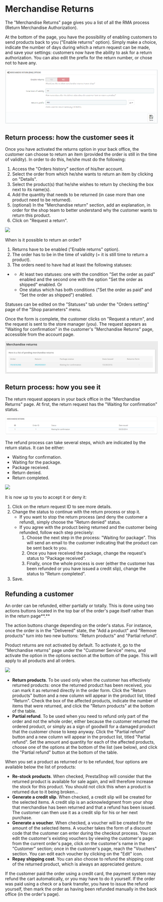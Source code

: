 # Merchandise Returns

The "Merchandise Returns" page gives you a list of all the RMA process \(Return Merchandise Authorization\).

At the bottom of the page, you have the possibility of enabling customers to send products back to you \("Enable returns" option\). Simply make a choice, indicate the number of days during which a return request can be made, and save your settings: customers now have the ability to ask for a return authorization. You can also edit the prefix for the return number, or chose not to have any.

![](../../../.gitbook/assets/38109196%20%283%29%20%283%29.png)

## Return process: how the customer sees it <a id="MerchandiseReturns-Returnprocess:howthecustomerseesit"></a>

Once you have activated the returns option in your back office, the customer can choose to return an item \(provided the order is still in the time of validity\). In order to do this, he/she must do the following:

1. Access the "Orders history" section of his/her account.
2. Select the order from which he/she wants to return an item by clicking on "Details".
3. Select the product\(s\) that he/she wishes to return by checking the box next to its name\(s\).
4. Add the quantity that needs to be returned \(in case more than one product need to be returned\).
5. \(optional\) In the "Merchandise return" section, add an explanation, in order for the shop team to better understand why the customer wants to return this product.
6. Click on "Request a return".

![](../../../.gitbook/assets/51839875%20%283%29.png)

When is it possible to return an order?

1. Returns have to be enabled \("Enable returns" option\).
2. The order has to be in the time of validity \(= it is still time to return a product\).
3. The orders need to have had at least the following statuses:

* * At least two statuses: one with the condition "Set the order as paid" enabled and the second one with the option "Set the order as shipped" enabled. Or
  * One status which has both conditions \("Set the order as paid" and "Set the order as shipped"\) enabled.

Statuses can be edited on the "Statuses" tab under the "Orders setting" page of the "Shop parameters" menu.

Once the form is complete, the customer clicks on "Request a return", and the request is sent to the store manager \(you\). The request appears as "Waiting for confirmation" in the customer's "Merchandise Returns" page, accessible from the account page.

![](../../../.gitbook/assets/51839876%20%283%29%20%283%29.png)

## Return process: how you see it <a id="MerchandiseReturns-Returnprocess:howyouseeit"></a>

The return request appears in your back office in the "Merchandise Returns" page. At first, the return request has the "Waiting for confirmation" status.

![](../../../.gitbook/assets/23038598%20%283%29%20%283%29.png)

The refund process can take several steps, which are indicated by the return status. It can be either:

* Waiting for confirmation.
* Waiting for the package.
* Package received.
* Return denied.
* Return completed.

![](../../../.gitbook/assets/51839877%20%283%29.png)

It is now up to you to accept it or deny it:

1. Click on the return request ID to see more details.
2. Change the status to continue with the return process or stop it.
   * If you want to stop the return process \(and deny the customer a refund\), simply choose the "Return denied" status.
   * If you agree with the product being returned and the customer being refunded, follow each step precisely:
     1. Choose the next step in the process: "Waiting for package". This will send an email to the customer indicating that the product can be sent back to you.
     2. Once you have received the package, change the request's status to "Package received".
     3. Finally, once the whole process is over \(either the customer has been refunded or you have issued a credit slip\), change the status to "Return completed".
3. Save.

## Refunding a customer <a id="MerchandiseReturns-Refundingacustomer"></a>

An order can be refunded, either partially or totally. This is done using two actions buttons located in the top bar of the order's page itself rather than in the return page**.**

The action buttons change depending on the order's status. For instance, once the order is in the "Delivered" state, the "Add a product" and "Remove products" turn into two new buttons: "Return products" and "Partial refund".

Product returns are not activated by default. To activate it, go to the "Merchandise returns" page under the "Customer Service" menu, and activate the option in the options section at the bottom of the page. This will apply to all products and all orders.

![](../../../.gitbook/assets/51839878%20%283%29.png)

* **Return products**. To be used only when the customer has effectively returned products: once the returned product has been received, you can mark it as returned directly in the order form.  Click the "Return products" button and a new column will appear in the product list, titled "Return". Check the box of the affected products, indicate the number of items that were returned, and click the "Return products" at the bottom of the table.
* **Partial refund**. To be used when you need to refund only part of the order and not the whole order, either because the customer returned the ordered product, or simply as a sign of goodwill for a damaged product that the customer chose to keep anyway. Click the "Partial refund" button and a new column will appear in the product list, titled "Partial refund". Set the amount and quantity for each of the affected products, choose one of the options at the bottom of the list \(see below\), and click the "Partial refund" button at the bottom of the table.  

When you set a product as returned or to be refunded, four options are available below the list of products:

* **Re-stock products**. When checked, PrestaShop will consider that the returned product is available for sale again, and will therefore increase the stock for this product. You should not click this when a product is returned due to it being broken...
* **Generate a credit slip**. When checked, a credit slip will be created for the selected items. A credit slip is an acknowledgment from your shop that merchandise has been returned and that a refund has been issued. The customer can then use it as a credit slip for his or her next purchase.
* **Generate a voucher**. When checked, a voucher will be created for the amount of the selected items. A voucher takes the form of a discount code that the customer can enter during the checkout process. You can edit the customer's existing vouchers by viewing the customer's page: from the current order's page, click on the customer's name in the "Customer" section; once in the customer's page, reach the "Vouchers" section. You can edit each voucher by clicking on the "Edit" icon.
* **Repay shipping cost**. You can also choose to refund the shipping cost of the returned product, which is always an appreciated gesture.  

If the customer paid the order using a credit card, the payment system may refund the cart automatically, or you may have to do it yourself. If the order was paid using a check or a bank transfer, you have to issue the refund yourself, then mark the order as having been refunded manually in the back office \(in the order's page\).

